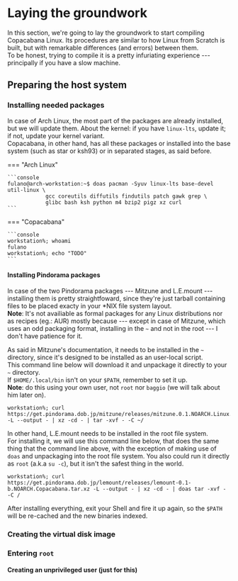 # Laying the groundwork

In this section, we're going to lay the groundwork to start compiling Copacabana
Linux. Its procedures are similar to how Linux from Scratch is built, but with
remarkable differences (and errors) between them.  
To be honest, trying to compile it is a pretty infuriating experience ---
principally if you have a slow machine.  

## Preparing the host system

### Installing needed packages

In case of Arch Linux, the most part of the packages are already installed, but
we will update them. About the kernel: if you have `linux-lts`, update it; if
not, update your kernel variant.    
Copacabana, in other hand, has all these packages or installed into the base
system (such as star or ksh93) or in separated stages, as said before.  

=== "Arch Linux"

    ```console
    fulano@arch-workstation:~$ doas pacman -Syuv linux-lts base-devel util-linux \
				gcc coreutils diffutils findutils patch gawk grep \
				glibc bash ksh python m4 bzip2 pigz xz curl 
    ```
=== "Copacabana"

    ```console
    workstation%; whoami
    fulano 
    workstation%; echo "TODO"
    ```

#### Installing Pindorama packages 

In case of the two Pindorama packages --- Mitzune and L.E.mount --- installing them is
pretty straightfoward, since they're just tarball containing files to be placed
exacty in your \*NIX file system layout.  
**Note**: It's not availiable as formal packages for any Linux distributions nor
as recipes (eg.: AUR) mostly because --- except in case of Mitzune, which uses an
odd packaging format, installing in the `~` and not in the root --- I don't have
patience for it.  

As said in Mitzune's documentation, it needs to be installed in the `~`
directory, since it's designed to be installed as an user-local script.  
This command line below will download it and unpackage it directly to your `~`
directory.  
If `$HOME/.local/bin` isn't on your `$PATH`, remember to set it up.  
**Note**: do this using your own user, not `root` nor `baggio` (we will
talk about him later on).  

```console
workstation%; curl https://get.pindorama.dob.jp/mitzune/releases/mitzune.0.1.NOARCH.Linux.tar.xz -L --output - | xz -cd - | tar -xvf - -C ~/
```

In other hand, L.E.mount needs to be installed in the root file system.  
For installing it, we will use this command line below, that does the same 
thing that the command line above, with the exception of making use of `doas`
and unpackaging into the root file system. You also could run it directly as
`root` (a.k.a `su -c`), but it isn't the safest thing in the world.   

```console
workstation%; curl https://get.pindorama.dob.jp/lemount/releases/lemount-0.1-b.NOARCH.Copacabana.tar.xz -L --output - | xz -cd - | doas tar -xvf - -C /
```

After installing everything, exit your Shell and fire it up again, so the
`$PATH` will be re-cached and the new binaries indexed.   

### Creating the virtual disk image

### Entering `root`

#### Creating an unprivileged user (just for this)
